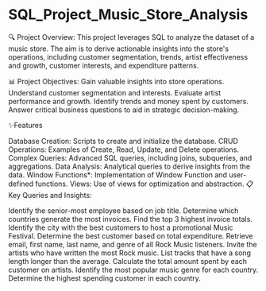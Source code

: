 # SQL_Project_Music_Store_Analysis

🔍 Project Overview: This project leverages SQL to analyze the dataset of a music store. The aim is to derive actionable insights into the store's operations, including customer segmentation, trends, artist effectiveness and growth, customer interests, and expenditure patterns.

📊 Project Objectives: Gain valuable insights into store operations. Understand customer segmentation and interests. Evaluate artist performance and growth. Identify trends and money spent by customers. Answer critical business questions to aid in strategic decision-making.

✨Features

Database Creation: Scripts to create and initialize the database.
CRUD Operations: Examples of Create, Read, Update, and Delete operations.
Complex Queries: Advanced SQL queries, including joins, subqueries, and aggregations.
Data Analysis: Analytical queries to derive insights from the data.
Window Functions*: Implementation of Window Function and user-defined functions.
Views: Use of views for optimization and abstraction.
📋 Key Queries and Insights:

Identify the senior-most employee based on job title.
Determine which countries generate the most invoices.
Find the top 3 highest invoice totals.
Identify the city with the best customers to host a promotional Music Festival.
Determine the best customer based on total expenditure.
Retrieve email, first name, last name, and genre of all Rock Music listeners.
Invite the artists who have written the most Rock music.
List tracks that have a song length longer than the average.
Calculate the total amount spent by each customer on artists.
Identify the most popular music genre for each country.
Determine the highest spending customer in each country.
